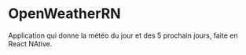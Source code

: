 # OpenWeatherRN

Application qui donne la météo du jour et des 5 prochain jours, faite en React NAtive.
